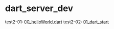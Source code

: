 # dart_server_dev

test2-01: [00_helloWorld.dart](00_helloWorld.dart)
test2-02: [01_dart_start](01_dart_start.dart)
